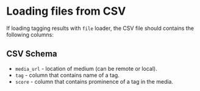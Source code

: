 # Loading files from CSV

If loading tagging results with `file` loader, the CSV file should contains the following columns:

## CSV Schema

* `media_url` - location of medium (can be remote or local).
* `tag` - column that contains name of a tag.
* `score` - column that contains prominence of a tag in the media.
